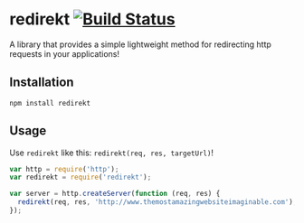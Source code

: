 # redirekt [![Build Status](https://travis-ci.org/micnews/redirekt.svg?branch=master)](https://travis-ci.org/micnews/redirekt)

A library that provides a simple lightweight method for redirecting http requests in your applications!

## Installation

```shell
npm install redirekt
```

## Usage

Use `redirekt` like this: `redirekt(req, res, targetUrl)`!

```javascript
var http = require('http');
var redirekt = require('redirekt');

var server = http.createServer(function (req, res) {
  redirekt(req, res, 'http://www.themostamazingwebsiteimaginable.com');
});
```
